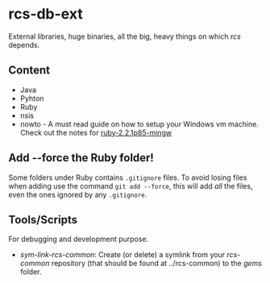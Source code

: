 # rcs-db-ext
External libraries, huge binaries, all the big, heavy things on which _rcs_ depends.


## Content

* Java
* Pyhton
* Ruby
* nsis
* nowto - A must read guide on how to setup your Windows vm machine. Check out the notes for [ruby-2.2.1p85-mingw](howto/ruby-2.2.1p85-mingw/readme.md)

## Add --force the Ruby folder!
Some folders under Ruby contains `.gitignore` files. To avoid losing files when adding
use the command `git add --force`, this will add _all_ the files, even the ones ignored by
any `.gitignore`.


## Tools/Scripts

For debugging and development purpose.

* _sym-link-rcs-common_: Create (or delete) a symlink from your _rcs-common_ repository
  (that should be found at ../rcs-common) to the _gems_ folder.

